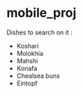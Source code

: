 # mobile_proj





Dishes to search on it :

- Koshari
- Molokhia
- Mahshi
- Konafa
- Chealsea buns
- Eintopf
